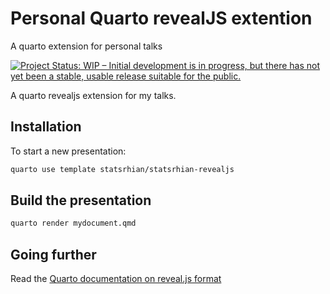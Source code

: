 # Personal Quarto revealJS extention
A quarto extension for personal talks

<!-- badges: start -->
[![Project Status: WIP – Initial development is in progress, but there has not yet been a stable, usable release suitable for the public.](https://www.repostatus.org/badges/latest/wip.svg)](https://www.repostatus.org/#wip)
<!-- badges: end -->

A quarto revealjs extension for my talks. 

## Installation

To start a new presentation:

``` bash
quarto use template statsrhian/statsrhian-revealjs
```

## Build the presentation

``` bash
quarto render mydocument.qmd
```

## Going further

Read the [Quarto documentation on reveal.js format](https://quarto.org/docs/presentations/revealjs/)